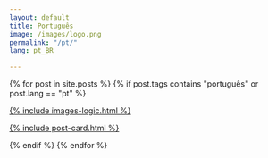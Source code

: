 ```yaml
---
layout: default
title: Português
image: /images/logo.png
permalink: "/pt/"
lang: pt_BR

---
```



<div class="row pack">
{% for post in site.posts %}
{% if post.tags contains "português" or post.lang == "pt" %}
<div class="col-md-4 card">
<a href="{{ post.url | prepend: site.url }}" class="index-anchor">
<div class="panel panel-default">

  {% include images-logic.html %}

  {% include post-card.html %}
  
</div>
</a>
</div>
{% endif %}
{% endfor %}
</div>
